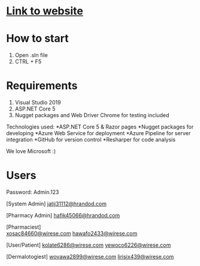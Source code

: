 # [Link to website](https://pharmacy20210212132223.azurewebsites.net/)

# How to start
1. Open .sln file
2. CTRL + F5
# Requirements
1. Visual Studio 2019
2. ASP.NET Core 5
3. Nugget packages and Web Driver Chrome for testing included

Technologies used:
*ASP.NET Core 5 & Razor pages 
*Nugget packages for developing
*Azure Web Service for deployment
*Azure Pipeline for server integration
*GitHub for version control
*Resharper for code analysis

We love Microsoft :)

# Users

Password: Admin.123

[System Admin]			jatij31112@hrandod.com

[Pharmacy Admin]		hafik45066@hrandod.com

[Pharmaciest]			
xosac84660@wirese.com
hawafo2433@wirese.com

[User/Patient]				kolate6286@wirese.com
yewoco6226@wirese.com


[Dermalotogiest]		wovawa2899@wirese.com
lirisix439@wirese.com



